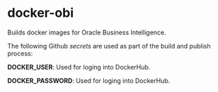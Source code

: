 # docker-obi
Builds docker images for Oracle Business Intelligence.

The following Github *secrets* are used as part of the build and publish process:

**DOCKER_USER**: Used for loging into DockerHub.

**DOCKER_PASSWORD**: Used for loging into DockerHub.
